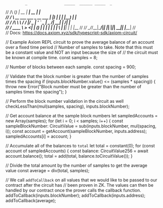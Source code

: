              _                 _____  ______ _____  _      
//     /\         (_)               |  __ \|  ____|  __ \| |     
//    /  \   __  ___  ___  _ __ ___ | |__) | |__  | |__) | |     
//   / /\ \  \ \/ / |/ _ \| '_ ` _ \|  _  /|  __| |  ___/| |     
//  / ____ \  >  <| | (_) | | | | | | | \ \| |____| |    | |____ 
// /_/    \_\/_/\_\_|\___/|_| |_| |_|_|  \_\______|_|    |______|
//                                                              
// Docs: https://docs.axiom.xyz/sdk/typescript-sdk/axiom-circuit/

// Example Axiom REPL circuit to prove the average balance of an account over a fixed time period
// Number of samples to take. Note that this must be a constant value and NOT an input because the size of 
// the circuit must be known at compile time.
const samples = 8;

// Number of blocks between each sample.
const spacing = 900;

// Validate that the block number is greater than the number of samples times the spacing
if (inputs.blockNumber.value() <= (samples * spacing)) {
  throw new Error("Block number must be greater than the number of samples times the spacing");
}

// Perform the block number validation in the circuit as well
checkLessThan(mul(samples, spacing), inputs.blockNumber);

// Get account balance at the sample block numbers
let sampledAccounts = new Array(samples);
for (let i = 0; i < samples; i++) {
  const sampleBlockNumber: CircuitValue = sub(inputs.blockNumber, mul(spacing, i));
  const account = getAccount(sampleBlockNumber, inputs.address);
  sampledAccounts[i] = account;
}

// Accumulate all of the balances to `total`
let total = constant(0);
for (const account of sampledAccounts) {
  const balance: CircuitValue256 = await account.balance();
  total = add(total, balance.toCircuitValue());
}

// Divide the total amount by the number of samples to get the average value
const average = div(total, samples);

// We call `addToCallback` on all values that we would like to be passed to our contract after the circuit has
// been proven in ZK. The values can then be handled by our contract once the prover calls the callback function.
addToCallback(inputs.blockNumber);
addToCallback(inputs.address);
addToCallback(average);
